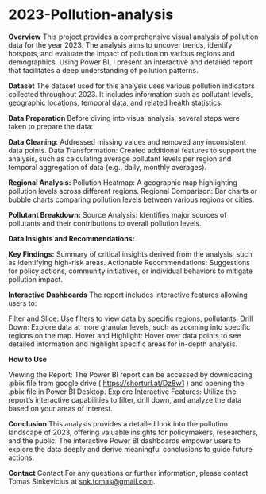 # 2023-Pollution-analysis

**Overview**
This project provides a comprehensive visual analysis of pollution data for the year 2023. The analysis aims to uncover trends, identify hotspots, and evaluate the impact of pollution on various regions and demographics. Using Power BI, I present an interactive and detailed report that facilitates a deep understanding of pollution patterns.

**Dataset**
The dataset used for this analysis uses various pollution indicators collected throughout 2023. It includes information such as pollutant levels, geographic locations, temporal data, and related health statistics.

**Data Preparation**
Before diving into visual analysis, several steps were taken to prepare the data:

**Data Cleaning**: 
Addressed missing values and removed any inconsistent data points.
Data Transformation: Created additional features to support the analysis, such as calculating average pollutant levels per region and temporal aggregation of data (e.g., daily, monthly averages).

**Regional Analysis:**
Pollution Heatmap: A geographic map highlighting pollution levels across different regions.
Regional Comparison: Bar charts or bubble charts comparing pollution levels between various regions or cities.

**Pollutant Breakdown:**
Source Analysis: Identifies major sources of pollutants and their contributions to overall pollution levels.

**Data Insights and Recommendations:**

**Key Findings:**
Summary of critical insights derived from the analysis, such as identifying high-risk areas.
Actionable Recommendations: Suggestions for policy actions, community initiatives, or individual behaviors to mitigate pollution impact.

**Interactive Dashboards**
The report includes interactive features allowing users to:

Filter and Slice: Use filters to view data by specific regions, pollutants.
Drill Down: Explore data at more granular levels, such as zooming into specific regions on the map.
Hover and Highlight: Hover over data points to see detailed information and highlight specific areas for in-depth analysis.

**How to Use**

Viewing the Report: The Power BI report can be accessed by downloading .pbix file from google drive ( https://shorturl.at/Dz8w1 ) and opening the .pbix file in Power BI Desktop.
Explore Interactive Features: Utilize the report’s interactive capabilities to filter, drill down, and analyze the data based on your areas of interest.

**Conclusion**
This analysis provides a detailed look into the pollution landscape of 2023, offering valuable insights for policymakers, researchers, and the public. The interactive Power BI dashboards empower users to explore the data deeply and derive meaningful conclusions to guide future actions.

**Contact**
Contact For any questions or further information, please contact Tomas Sinkevicius at snk.tomas@gmail.com.
